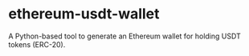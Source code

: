 # ethereum-usdt-wallet
A Python-based tool to generate an Ethereum wallet for holding USDT tokens (ERC-20).
